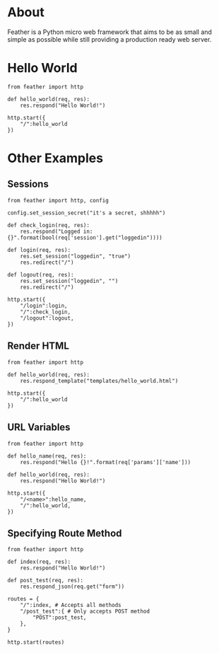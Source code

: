 About
=====

Feather is a Python micro web framework that aims to be as small and simple as possible while still providing a production ready web server.

Hello World
===========

```
from feather import http                                                                                                                                                                             

def hello_world(req, res):
    res.respond("Hello World!")

http.start({
    "/":hello_world
})
```

Other Examples
=======

Sessions
-

```
from feather import http, config

config.set_session_secret("it's a secret, shhhhh")

def check_login(req, res):                                                                                                                                                                           
    res.respond("Logged in: {}".format(bool(req['session'].get("loggedin"))))

def login(req, res):
    res.set_session("loggedin", "true")
    res.redirect("/")

def logout(req, res):
    res.set_session("loggedin", "")
    res.redirect("/")

http.start({
    "/login":login,
    "/":check_login,
    "/logout":logout,
})
```

Render HTML
-

```
from feather import http

def hello_world(req, res):
    res.respond_template("templates/hello_world.html")

http.start({
    "/":hello_world
})
```


URL Variables
-

```
from feather import http

def hello_name(req, res):
    res.respond("Hello {}!".format(req['params']['name']))

def hello_world(req, res):                                                                                                                                                                           
    res.respond("Hello World!")

http.start({
    "/<name>":hello_name,
    "/":hello_world,
})
```

Specifying Route Method
-

```
from feather import http

def index(req, res):
    res.respond("Hello World!")

def post_test(req, res):
    res.respond_json(req.get("form"))

routes = {
    "/":index, # Accepts all methods
    "/post_test":{ # Only accepts POST method
        "POST":post_test,
    },
}

http.start(routes)

```
